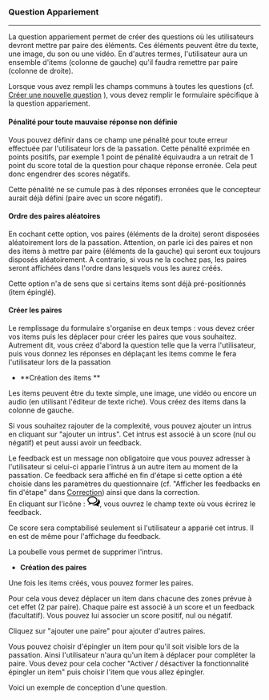 ### Question Appariement

---

La question appariement permet de créer des questions où les utilisateurs devront mettre par paire des éléments. Ces éléments peuvent être du texte, une image, du son ou une vidéo. En d'autres termes, l'utilisateur aura un ensemble d'items \(colonne de gauche\) qu'il faudra remettre par paire \(colonne de droite\).

Lorsque vous avez rempli les champs communs à toutes les questions \(cf. [Créer une nouvelle question](create_new_question.md) \), vous devez remplir le formulaire spécifique à la question appariement.

#### Pénalité pour toute mauvaise réponse non définie

Vous pouvez définir dans ce champ une pénalité pour toute erreur effectuée par l'utilisateur lors de la passation. Cette pénalité exprimée en points positifs, par exemple 1 point de pénalité équivaudra a un retrait de 1 point du score total de la question pour chaque réponse erronée. Cela peut donc engendrer des scores négatifs.

Cette pénalité ne se cumule pas à des réponses erronées que le concepteur aurait déjà défini \(paire avec un score négatif\).

#### **Ordre des paires aléatoires**

En cochant cette option, vos paires \(éléments de la droite\) seront disposées aléatoirement lors de la passation. Attention, on parle ici des paires et non des items à mettre par paire \(éléments de la gauche\) qui seront eux toujours disposés aléatoirement. A contrario, si vous ne la cochez pas, les paires seront affichées dans l'ordre dans lesquels vous les aurez créés.

Cette option n'a de sens que si certains items sont déjà pré-positionnés \(item épinglé\).

#### Créer les paires

Le remplissage du formulaire s'organise en deux temps : vous devez créer vos items puis les déplacer pour créer les paires que vous souhaitez. Autrement dit, vous créez d'abord la question telle que la verra l'utilisateur, puis vous donnez les réponses en déplaçant les items comme le fera l'utilisateur lors de la passation

* **Création des items **

Les items peuvent être du texte simple, une image, une vidéo ou encore un audio \(en utilisant l'éditeur de texte riche\).  Vous créez des items dans la colonne de gauche.

Si vous souhaitez rajouter de la complexité, vous pouvez ajouter un intrus en cliquant sur "ajouter un intrus". Cet intrus est associé à un score \(nul ou négatif\) et peut aussi avoir un feedback.

Le feedback est un message non obligatoire que vous pouvez adresser à l'utilisateur si celui-ci apparie l'intrus à un autre item au moment de la passation. Ce feedback sera affiché en fin d'étape si cette option a été choisie dans les paramètres du questionnaire \(cf. "Afficher les feedbacks en fin d'étape" dans  [Correction](quiz_parameters_correction.md)\) ainsi que dans la correction.  
En cliquant sur l'icône  : ![](images/quiz-fig20.png), vous ouvrez le champ texte où vous écrirez le feedback.

Ce score sera comptabilisé seulement si l'utilisateur a apparié cet intrus. Il en est de même pour l'affichage du feedback.

La poubelle vous permet de supprimer l'intrus.

* **Création des paires**

Une fois les items créés, vous pouvez former les paires.

Pour cela vous devez déplacer un item dans chacune des zones prévue à cet effet \(2 par paire\). Chaque paire est associé à un score et un feedback \(facultatif\). Vous pouvez lui associer un score positif, nul ou négatif.

Cliquez sur "ajouter une paire" pour ajouter d'autres paires.

Vous pouvez choisir d'épingler un item pour qu'il soit visible lors de la passation. Ainsi l'utilisateur n'aura qu'un item à déplacer pour compléter la paire. Vous devez pour cela cocher "Activer / désactiver la fonctionnalité épingler un item" puis choisir l'item que vous allez épingler.

Voici un exemple de conception d'une question.


